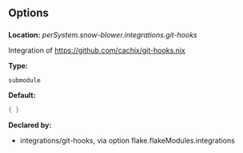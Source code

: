 ## Options

### 
**Location:** *perSystem.snow-blower.integrations.git-hooks*

Integration of https://github.com/cachix/git-hooks.nix

**Type:**

`submodule`

**Default:**
```nix
{ }
```

**Declared by:**

- integrations/git-hooks, via option flake.flakeModules.integrations

